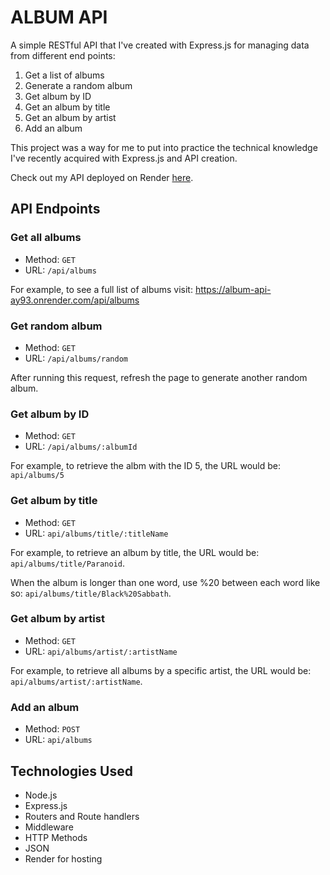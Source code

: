 # ALBUM API

A simple RESTful API that I've created with Express.js for managing data from different end points:

1. Get a list of albums
2. Generate a random album
3. Get album by ID
4. Get an album by title
5. Get an album by artist
6. Add an album

This project was a way for me to put into practice the technical knowledge I've recently acquired with Express.js and API creation.

Check out my API deployed on Render [here](https://album-api-ay93.onrender.com/).

## API Endpoints

### Get all albums

- Method: `GET`
- URL: `/api/albums`

For example, to see a full list of albums visit: https://album-api-ay93.onrender.com/api/albums

### Get random album

- Method: `GET`
- URL: `/api/albums/random`

After running this request, refresh the page to generate another random album.

### Get album by ID

- Method: `GET`
- URL: `/api/albums/:albumId`

For example, to retrieve the albm with the ID 5, the URL would be: `api/albums/5`

### Get album by title

- Method: `GET`
- URL: `api/albums/title/:titleName`

For example, to retrieve an album by title, the URL would be: `api/albums/title/Paranoid`.

When the album is longer than one word, use %20 between each word like so: `api/albums/title/Black%20Sabbath`.

### Get album by artist

- Method: `GET`
- URL: `api/albums/artist/:artistName`

For example, to retrieve all albums by a specific artist, the URL would be: `api/albums/artist/:artistName`.

### Add an album

- Method: `POST`
- URL: `api/albums`

## Technologies Used

- Node.js
- Express.js
- Routers and Route handlers
- Middleware
- HTTP Methods
- JSON
- Render for hosting
